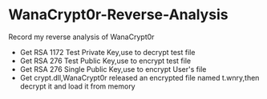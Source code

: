 # WanaCrypt0r-Reverse-Analysis
Record my reverse analysis of WanaCrypt0r

- Get RSA 1172 Test Private Key,use to decrypt test file
- Get RSA 276 Test Public Key,use to encrypt test file
- Get RSA 276 Single Public Key,use to encrypt User's file
- Get crypt.dll,WanaCrypt0r released an encrypted file named t.wnry,then decrypt it and load it from memory

